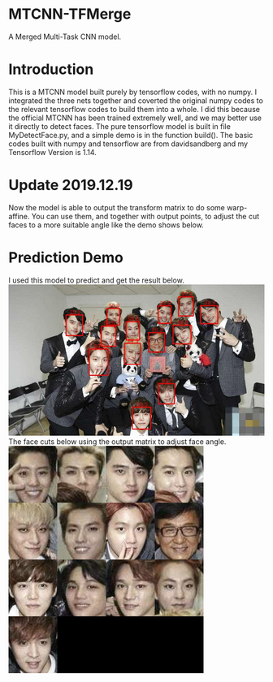 # MTCNN-TFMerge
A Merged Multi-Task CNN model.
# Introduction
This is a MTCNN model built purely by tensorflow codes, with no numpy. I integrated the three nets together and coverted the original numpy codes to the relevant tensorflow codes to build them into a whole. I did this because the official MTCNN has been trained extremely well, and we may better use it directly to detect faces. The pure tensorflow model is built in file MyDetectFace.py, and a simple demo is in the function build(). The basic codes built with numpy and tensorflow are from davidsandberg and my Tensorflow Version is 1.14.
# Update 2019.12.19
Now the model is able to output the transform matrix to do some warp-affine. You can use them, and together with output points, to adjust the cut faces to a more suitable angle like the demo shows below.
# Prediction Demo
I used this model to predict and get the result below.
![predict result](https://github.com/TaoKai/MTCNN-TFMerge/blob/master/stars.jpg)
The face cuts below using the output matrix to adjust face angle.
![predict result](https://github.com/TaoKai/MTCNN-TFMerge/blob/master/cuts.jpg)
